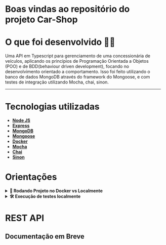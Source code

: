# Boas vindas ao repositório do projeto Car-Shop
 # O que foi desenvolvido  👨‍💻 

  Uma API em Typescript para gerenciamento de uma concessionária de veículos, aplicando os princípios de Programação Orientada a Objetos (POO) e de BDD(behaviour driven development), focando no desenvolvimento orientado a comportamento. Isso foi feito utilizando o banco de dados MongoDB através do framework do Mongoose, e com testes de integração utilizando Mocha, chai, sinon.
 
  ---

# Tecnologias utilizadas <a name="tecnologias"></a>

- [**Node JS**](https://nodejs.org/pt-br/)
- [**Express**](https://expressjs.com/pt-br/)
- [**MongoDB**](https://www.mongodb.com/)
- [**Mongoose**](https://mongoosejs.com/)
- [**Docker**](https://www.docker.com/)
- [**Mocha**](https://mochajs.org/)
- [**Chai**](https://www.chaijs.com)
- [**Sinon**](https://sinonjs.org/)

# Orientações <a name="orientacoes"></a>

<details>
  <summary><strong>🐋 Rodando Projeto no Docker vs Localmente</strong></summary><br />
  
  ## Com Docker

  > Clone o repositório

  - `https://github.com/luizfilipelgs/Car-Shop/tree/main/tests/unit`.
  - Entre na pasta do repositório que você acabou de clonar:
  - `cd Car-Shop`.

  > Rode o serviço `node` com o comando `docker-compose up -d`.

  - Lembre-se de parar o `mongo` se estiver usando localmente na porta padrão (`27017`), ou adapte, caso queria fazer uso da aplicação em containers
  - Esses serviços irão inicializar um container chamado `car_shop` e outro chamado `car_shop_db`.
  - A partir daqui você pode rodar o container `car_shop` via CLI ou abri-lo no VS Code.

  > Use o comando `npm run docker:bash`.

  - Ele te dará acesso ao terminal interativo do container criado pelo compose, que está rodando em segundo plano.

  > Instale as dependências [**Caso existam**] com `npm install`
  
  ⚠ Atenção ⚠ Caso opte por utilizar o Docker, **TODOS** os comandos disponíveis no `package.json` (npm start, npm test, npm run dev, ...) devem ser executados **DENTRO** do container, ou seja, no terminal que aparece após a execução do comando `docker exec` citado acima com excessão do dos comandos do **git**, pois ele não vem configurado com suas credenciais dentro do container, então os commits fora. 

---
  
  ## Sem Docker

  > Clone o repositório

  - `https://github.com/luizfilipelgs/Car-Shop/tree/main/tests/unit`.
  - Entre na pasta do repositório que você acabou de clonar:
  - `cd Car-Shop`.
  > Instale as dependências [**Caso existam**] com `npm install`
  
  - Na raiz do projeto, será necessário criar um arquivo **.env**, com as seguintes informações:

        MONGO_DB_URL=mongodb://localhost:27017/CarShop
  
  > ⚠️ Lembre de trocar 'root' pelo seu nome de usuário no MySQL, e 'password' pela sua senha ⚠️
  <br/>
</details>

<details>

## Testes Unitários 

  <summary><strong>🛠 Execução de testes localmente</strong></summary>

  Para executar os testes localmente, basta executar o comando `npm run test:coverage`.

  Você verá a lista de testes aprovados e a tabela de cobertura deles.
  <br>
</details>

# REST API <a name="rest-api"></a>

## Documentação em Breve
